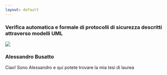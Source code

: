 ```yaml
---
layout: default
---
```


<div class="row text-center">
  <h3 class="w-100">
    Verifica automatica e formale di protocolli di sicurezza descritti attraverso modelli UML
  </h3>
</div>

<div class="row team-people">
  <div class="col-12 col-sm-3">
    <img src="images/img.png">
  </div>
  <div class="col-12 col-sm-9 profile-name-margin">
    <h3 class="orange">
      Alessandro Busatto
    </h3>
    <p class="text-margin">
      Ciao! Sono Alessandro e qui potete trovare la mia tesi di laurea
    </p>
    <a href="" target="blank">
          <i class="fas fa-user fa-lg social-icon"></i>
        </a>
        <a href="" target="blank">
          <i class="fab fa-github fa-lg social-icon"></i>
        </a>
        <a href="" target="blank">
          <i class="fab fa-twitter fa-lg social-icon"></i>
        </a>
        <a href="" target="blank">
          <i class="fas fa-book fa-lg social-icon"></i>
    </a>
  </div>
</div>

